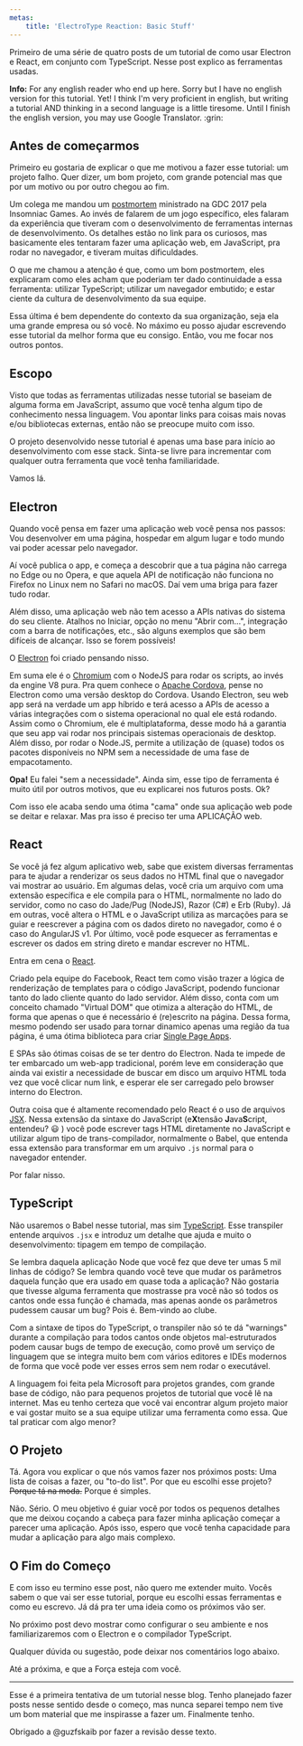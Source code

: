 ```yaml
---
metas:
    title: 'ElectroType Reaction: Basic Stuff'
---
```


Primeiro de uma série de quatro posts de um tutorial de como usar Electron e
React, em conjunto com TypeScript. Nesse post explico as ferramentas usadas.

<aside class="alert alert-info" lang="en">
<strong>Info:</strong> For any english reader who end up here.
Sorry but I have no english version for this tutorial. Yet!
I think I'm very proficient in english, but writing a tutorial AND thinking in a second language is a little tiresome.
Until I finish the english version, you may use Google Translator. :grin:
</aside>

## Antes de começarmos

Primeiro eu gostaria de explicar o que me motivou a fazer esse tutorial: um
projeto falho. Quer dizer, um bom projeto, com grande potencial mas que por um
motivo ou por outro chegou ao fim.

Um colega me mandou um [postmortem][red01] ministrado na GDC 2017 pela Insomniac
Games. Ao invés de falarem de um jogo específico, eles falaram da experiência
que tiveram com o desenvolvimento de ferramentas internas de desenvolvimento. Os
detalhes estão no link para os curiosos, mas basicamente eles tentaram fazer uma
aplicação web, em JavaScript, pra rodar no navegador, e tiveram muitas
dificuldades.

O que me chamou a atenção é que, como um bom postmortem, eles explicaram como
eles acham que poderiam ter dado continuidade a essa ferramenta: utilizar
TypeScript; utilizar um navegador embutido; e estar ciente da cultura de
desenvolvimento da sua equipe.

Essa última é bem dependente do contexto da sua organização, seja ela uma grande
empresa ou só você. No máximo eu posso ajudar escrevendo esse tutorial da melhor
forma que eu consigo. Então, vou me focar nos outros pontos.

## Escopo

Visto que todas as ferramentas utilizadas nesse tutorial se baseiam de alguma
forma em JavaScript, assumo que você tenha algum tipo de conhecimento nessa
linguagem. Vou apontar links para coisas mais novas e/ou bibliotecas externas,
então não se preocupe muito com isso.

O projeto desenvolvido nesse tutorial é apenas uma base para início ao
desenvolvimento com esse stack. Sinta-se livre para incrementar com qualquer
outra ferramenta que você tenha familiaridade.

Vamos lá.

## Electron

Quando você pensa em fazer uma aplicação web você pensa nos passos: Vou
desenvolver em uma página, hospedar em algum lugar e todo mundo vai poder
acessar pelo navegador.

Aí você publica o app, e começa a descobrir que a tua página não carrega no Edge
ou no Opera, e que aquela API de notificação não funciona no Firefox no Linux
nem no Safari no macOS. Daí vem uma briga para fazer tudo rodar.

Além disso, uma aplicação web não tem acesso a APIs nativas do sistema do seu
cliente. Atalhos no Iniciar, opção no menu "Abrir com...", integração com a
barra de notificações, etc., são alguns exemplos que são bem difíceis de
alcançar. Isso se forem possíveis!

O [Electron][ele01] foi criado pensando nisso.

Em suma ele é o [Chromium][wik01] com o NodeJS para rodar os scripts, ao invés
da engine V8 pura. Pra quem conhece o [Apache Cordova][apa01], pense no Electron
como uma versão desktop do Cordova. Usando Electron, seu web app será na verdade
um app híbrido e terá acesso a APIs de acesso a várias integrações com o sistema
operacional no qual ele está rodando. Assim como o Chromium, ele é
multiplataforma, desse modo há a garantia que seu app vai rodar nos principais
sistemas operacionais de desktop. Além disso, por rodar o Node.JS, permite a
utilização de (quase) todos os pacotes disponíveis no NPM sem a necessidade de
uma fase de empacotamento.

<aside class="alert alert-info">
<strong>Opa!</strong> Eu falei "sem a necessidade". Ainda sim, esse tipo de ferramenta é muito útil por outros motivos, que eu explicarei nos futuros posts. Ok?
</aside>

Com isso ele acaba sendo uma ótima "cama" onde sua aplicação web pode se deitar
e relaxar. Mas pra isso é preciso ter uma APLICAÇÃO web.

## React

Se você já fez algum aplicativo web, sabe que existem diversas ferramentas para
te ajudar a renderizar os seus dados no HTML final que o navegador vai mostrar
ao usuário. Em algumas delas, você cria um arquivo com uma extensão específica e
ele compila para o HTML, normalmente no lado do servidor, como no caso do
Jade/Pug (NodeJS), Razor (C#) e Erb (Ruby). Já em outras, você altera o HTML e o
JavaScript utiliza as marcações para se guiar e reescrever a página com os dados
direto no navegador, como é o caso do AngularJS v1. Por último, você pode
esquecer as ferramentas e escrever os dados em string direto e mandar escrever
no HTML.

Entra em cena o [React][fac01].

Criado pela equipe do Facebook, React tem como visão trazer a lógica de
renderização de templates para o código JavaScript, podendo funcionar tanto do
lado cliente quanto do lado servidor. Além disso, conta com um conceito chamado
"Virtual DOM" que otimiza a alteração do HTML, de forma que apenas o que é
necessário é (re)escrito na página. Dessa forma, mesmo podendo ser usado para
tornar dinamico apenas uma região da tua página, é uma ótima biblioteca para
criar [Single Page Apps][wik02].

E SPAs são ótimas coisas de se ter dentro do Electron. Nada te impede de ter
embarcado um web-app tradicional, porém leve em consideração que ainda vai
existir a necessidade de buscar em disco um arquivo HTML toda vez que você
clicar num link, e esperar ele ser carregado pelo browser interno do Electron.

Outra coisa que é altamente recomendado pelo React é o uso de arquivos
[JSX][fac02]. Nessa extensão da sintaxe do JavaScript (e**X**tensão
**J**ava**S**cript, entendeu? :smiley: ) você pode escrever tags HTML
diretamente no JavaScript e utilizar algum tipo de trans-compilador, normalmente
o Babel, que entenda essa extensão para transformar em um arquivo `.js` normal
para o navegador entender.

Por falar nisso.

## TypeScript

Não usaremos o Babel nesse tutorial, mas sim [TypeScript][typ01]. Esse
transpiler entende arquivos `.jsx` e introduz um detalhe que ajuda e muito o
desenvolvimento: tipagem em tempo de compilação.

Se lembra daquela aplicação Node que você fez que deve ter umas 5 mil linhas de
código? Se lembra quando você teve que mudar os parâmetros daquela função que
era usado em quase toda a aplicação? Não gostaria que tivesse alguma ferramenta
que mostrasse pra você não só todos os cantos onde essa função é chamada, mas
apenas aonde os parâmetros pudessem causar um bug? Pois é. Bem-vindo ao clube.

Com a sintaxe de tipos do TypeScript, o transpiler não só te dá "warnings"
durante a compilação para todos cantos onde objetos mal-estruturados podem
causar bugs de tempo de execução, como provê um serviço de linguagem que se
integra muito bem com vários editores e IDEs modernos de forma que você pode ver
esses erros sem nem rodar o executável.

A linguagem foi feita pela Microsoft para projetos grandes, com grande base de
código, não para pequenos projetos de tutorial que você lê na internet. Mas eu
tenho certeza que você vai encontrar algum projeto maior e vai gostar muito se a
sua equipe utilizar uma ferramenta como essa. Que tal praticar com algo menor?

## O Projeto

Tá. Agora vou explicar o que nós vamos fazer nos próximos posts: Uma lista de
coisas a fazer, ou "to-do list". Por que eu escolhi esse projeto? <s>Porque tá
na moda.</s> Porque é simples.

Não. Sério. O meu objetivo é guiar você por todos os pequenos detalhes que me
deixou coçando a cabeça para fazer minha aplicação começar a parecer uma
aplicação. Após isso, espero que você tenha capacidade para mudar a aplicação
para algo mais complexo.

## O Fim do Começo

E com isso eu termino esse post, não quero me extender muito. Vocês sabem o que
vai ser esse tutorial, porque eu escolhi essas ferramentas e como eu escrevo. Já
dá pra ter uma ideia como os próximos vão ser.

No próximo post devo mostrar como configurar o seu ambiente e nos
familiarizaremos com o Electron e o compilador TypeScript.

Qualquer dúvida ou sugestão, pode deixar nos comentários logo abaixo.

Até a próxima, e que a Força esteja com você.

[apa01]: https://cordova.apache.org/ 'Documentação Oficial do Cordova (em inglês)'
[ele01]: https://electron.atom.io/ 'Página Oficial do Electron (em inglês)'
[fac01]: https://facebook.github.io/react/ 'Documentação Oficial do React (em inglês)'
[fac02]: https://facebook.github.io/jsx/ 'Especificação do JSX para os curiosos (em inglês)'
[red01]: https://www.reddit.com/r/programming/comments/5x9j77/insomniacs_web_tools_a_postmortem/ 'Post no Reddit com o link dos slides e uma ótima discussão sobre. (em inglês)'
[typ01]: https://www.typescriptlang.org/ 'Página Oficial do TypeScript (em inglês)'
[wik01]: https://pt.wikipedia.org/wiki/Chromium 'Página da Wikipedia sobre o Chromium'
[wik02]: https://en.wikipedia.org/wiki/Single-page_application 'Página da Wikipedia sobre SPAs (em inglês)'

---

Esse é a primeira tentativa de um tutorial nesse blog. Tenho planejado fazer
posts nesse sentido desde o começo, mas nunca separei tempo nem tive um bom
material que me inspirasse a fazer um. Finalmente tenho.

Obrigado a @guzfskaib por fazer a revisão desse texto.
